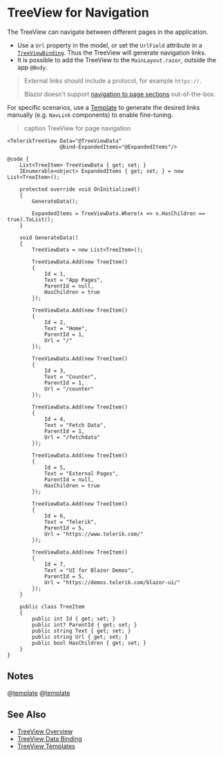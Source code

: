 
# TreeView for Navigation

The TreeView can navigate between different pages in the application.

* Use a `Url` property in the model, or set the `UrlField` attribute in a [`TreeViewBinding`](slug:components/treeview/data-binding/overview#treeview-bindings). Thus the TreeView will generate navigation links.
* It is possible to add the TreeView to the `MainLayout.razor`, outside the app `@Body`.

> External links should include a protocol, for example `https://`.
>
> Blazor doesn't support [navigation to page sections](https://www.meziantou.net/anchor-navigation-in-a-blazor-application.htm) out-of-the-box.

For specific scenarios, use a [Template](slug:components/treeview/templates) to generate the desired links manually (e.g. `NavLink` components) to enable fine-tuning.

>caption TreeView for page navigation

````RAZOR
<TelerikTreeView Data="@TreeViewData"
                 @bind-ExpandedItems="@ExpandedItems"/>

@code {
    List<TreeItem> TreeViewData { get; set; }
    IEnumerable<object> ExpandedItems { get; set; } = new List<TreeItem>();

    protected override void OnInitialized()
    {
        GenerateData();

        ExpandedItems = TreeViewData.Where(x => x.HasChildren == true).ToList();
    }

    void GenerateData()
    {
        TreeViewData = new List<TreeItem>();

        TreeViewData.Add(new TreeItem()
        {
            Id = 1,
            Text = "App Pages",
            ParentId = null,
            HasChildren = true
        });

        TreeViewData.Add(new TreeItem()
        {
            Id = 2,
            Text = "Home",
            ParentId = 1,
            Url = "/"
        });

        TreeViewData.Add(new TreeItem()
        {
            Id = 3,
            Text = "Counter",
            ParentId = 1,
            Url = "/counter"
        });

        TreeViewData.Add(new TreeItem()
        {
            Id = 4,
            Text = "Fetch Data",
            ParentId = 1,
            Url = "/fetchdata"
        });

        TreeViewData.Add(new TreeItem()
        {
            Id = 5,
            Text = "External Pages",
            ParentId = null,
            HasChildren = true
        });

        TreeViewData.Add(new TreeItem()
        {
            Id = 6,
            Text = "Telerik",
            ParentId = 5,
            Url = "https://www.telerik.com/"
        });

        TreeViewData.Add(new TreeItem()
        {
            Id = 7,
            Text = "UI for Blazor Demos",
            ParentId = 5,
            Url = "https://demos.telerik.com/blazor-ui/"
        });
    }

    public class TreeItem
    {
        public int Id { get; set; }
        public int? ParentId { get; set; }
        public string Text { get; set; }
        public string Url { get; set; }
        public bool HasChildren { get; set; }
    }
}
````

## Notes

@[template](/_contentTemplates/common/navigation-components.md#navman-used)
@[template](/_contentTemplates/common/navigation-components.md#double-navigation)

## See Also

* [TreeView Overview](slug:treeview-overview)
* [TreeView Data Binding](slug:components/treeview/data-binding/overview)
* [TreeView Templates](slug:components/treeview/templates)
